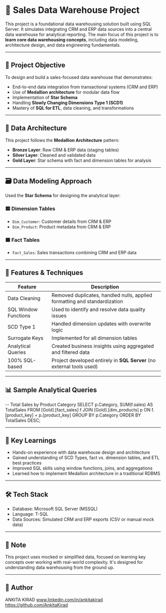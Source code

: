 # 🧾 Sales Data Warehouse Project

This project is a foundational data warehousing solution built using SQL Server. It simulates integrating CRM and ERP data sources into a central data warehouse for analytical reporting. 
The main focus of this project is to **learn core data warehousing concepts**, including data modeling, architecture design, and data engineering fundamentals.

-------------------------------------------------------------------------------------------------

## 📌 Project Objective

To design and build a sales-focused data warehouse that demonstrates:
- End-to-end data integration from transactional systems (CRM and ERP)
- Use of **Medallion architecture** for modular data flow
- Implementation of **Star Schema**
- Handling **Slowly Changing Dimensions Type 1 (SCD1)**
- Mastery of **SQL for ETL**, data cleaning, and transformations

-------------------------------------------------------------------------------------------------

## 🧱 Data Architecture

This project follows the **Medallion Architecture** pattern:

- **Bronze Layer**: Raw CRM & ERP data (staging tables)
- **Silver Layer**: Cleaned and validated data
- **Gold Layer**: Star schema with fact and dimension tables for analysis

-------------------------------------------------------------------------------------------------

## 🗃️ Data Modeling Approach

Used the **Star Schema** for designing the analytical layer:

### 🟨 Dimension Tables
- `Dim_Customer`: Customer details from CRM & ERP
- `Dim_Product`: Product metadata from CRM & ERP

### 🟦 Fact Tables
- `Fact_Sales`: Sales transactions combining CRM and ERP data

-------------------------------------------------------------------------------------------------

## 🔧 Features & Techniques

| Feature                             | Description                                                                 |
|------------------------------------|-----------------------------------------------------------------------------|
| Data Cleaning                      | Removed duplicates, handled nulls, applied formatting and standardization  |
| SQL Window Functions               | Used to identify and resolve data quality issues                           |
| SCD Type 1                         | Handled dimension updates with overwrite logic                             |
| Surrogate Keys                     | Implemented for all dimension tables                                       |
| Analytical Queries                 | Created business insights using aggregated and filtered data               |
| 100% SQL-based                     | Project developed entirely in **SQL Server** (no external tools used)      |

-------------------------------------------------------------------------------------------------
## 📊 Sample Analytical Queries

-- Total Sales by Product Category
SELECT 
    p.Category, 
    SUM(f.sales) AS TotalSales
FROM [Gold].[fact_sales] f
JOIN [Gold].[dim_products] p 
	ON f.[product_key] = p.[product_key]
GROUP BY p.Category
ORDER BY TotalSales DESC;

-------------------------------------------------------------------------------------------------
## 🧠 Key Learnings

- Hands-on experience with data warehouse design and architecture
- Gained understanding of SCD Types, fact vs. dimension tables, and ETL best practices
- Improved SQL skills using window functions, joins, and aggregations
- Learned how to implement Medallion architecture in a traditional RDBMS

-------------------------------------------------------------------------------------------------
## 🛠️ Tech Stack

- Database: Microsoft SQL Server (MSSQL)
- Language: T-SQL
- Data Sources: Simulated CRM and ERP exports (CSV or manual mock data)

------------------------------------------------------------------------------------------------ 
## 📎 Note

This project uses mocked or simplified data, focused on learning key concepts over working with real-world complexity. It's designed for understanding data warehousing from the ground up.

------------------------------------------------------------------------------------------------
## 📣 Author

ANKITA KIRAD
www.linkedin.com/in/ankitakirad
https://github.com/AnkitaKirad
